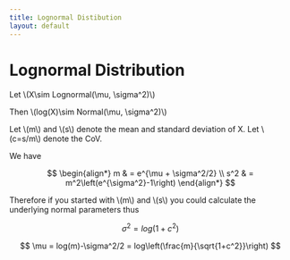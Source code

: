 ```yaml
---
title: Lognormal Distibution
layout: default
---
```


# Lognormal Distribution

Let \\(X\sim Lognormal(\mu, \sigma^2)\\)

Then \\(log(X)\sim Normal(\mu, \sigma^2)\\)

Let \\(m\\) and \\(s\\) denote the mean and standard deviation of X. Let \\(c=s/m\\) denote the CoV.

We have

$$
\begin{align*}
        m & = e^{\mu + \sigma^2/2} \\
        s^2 & = m^2\left(e^{\sigma^2}-1\right)
\end{align*}
$$

Therefore if you started with \\(m\\) and \\(s\\) you could calculate the underlying normal parameters thus

$$ \sigma^2 = log(1+c^2) $$

$$ \mu = log(m)-\sigma^2/2 = log\left(\frac{m}{\sqrt{1+c^2}}\right) $$